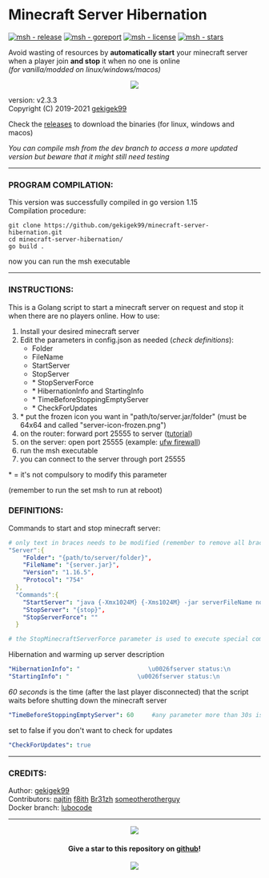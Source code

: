 # Minecraft Server Hibernation  

[![msh - release](https://img.shields.io/github/release/gekigek99/minecraft-server-hibernation?color=05aefc)](https://github.com/gekigek99/minecraft-vanilla-server-hibernation)
[![msh - goreport](https://goreportcard.com/badge/github.com/gekigek99/minecraft-server-hibernation)](https://github.com/gekigek99/minecraft-vanilla-server-hibernation)
[![msh - license](https://img.shields.io/github/license/gekigek99/minecraft-server-hibernation?color=6fff00)](https://github.com/gekigek99/minecraft-vanilla-server-hibernation)
[![msh - stars](https://img.shields.io/github/stars/gekigek99/minecraft-server-hibernation?color=ffbd19)](https://github.com/gekigek99/minecraft-vanilla-server-hibernation)

Avoid wasting of resources by **automatically start** your minecraft server when a player join **and stop** it when no one is online  
_(for vanilla/modded on linux/windows/macos)_  

<p align="center" >
    <a href="https://github.com/gekigek99/minecraft-server-hibernation" >
        <img src="https://user-images.githubusercontent.com/53654579/90397372-09a9df80-e098-11ea-925c-29e9bdfc0b48.png" >
    </a>
</p>

version: v2.3.3  
Copyright (C) 2019-2021 [gekigek99](https://github.com/gekigek99)  

Check the [releases](https://github.com/gekigek99/minecraft-server-hibernation/releases) to download the binaries (for linux, windows and macos)

_You can compile msh from the dev branch to access a more updated version but beware that it might still need testing_

-----
### PROGRAM COMPILATION:
This version was successfully compiled in go version 1.15  
Compilation procedure:
```
git clone https://github.com/gekigek99/minecraft-server-hibernation.git  
cd minecraft-server-hibernation/  
go build .
```
now you can run the msh executable

-----
### INSTRUCTIONS:
This is a Golang script to start a minecraft server on request and stop it when there are no players online.
How to use:
1. Install your desired minecraft server
2. Edit the parameters in config.json as needed (*check definitions*):
    - Folder
    - FileName
    - StartServer
    - StopServer
    - \* StopServerForce
    - \* HibernationInfo and StartingInfo
    - \* TimeBeforeStoppingEmptyServer
    - \* CheckForUpdates
3. \* put the frozen icon you want in "path/to/server.jar/folder" (must be 64x64 and called "server-icon-frozen.png")
4. on the router: forward port 25555 to server ([tutorial](https://www.wikihow.com/Open-Ports#Opening-Router-Firewall-Ports))
5. on the server: open port 25555 (example: [ufw firewall](https://www.configserverfirewall.com/ufw-ubuntu-firewall/ubuntu-firewall-open-port/))
6. run the msh executable
7. you can connect to the server through port 25555

\* = it's not compulsory to modify this parameter

(remember to run the set msh to run at reboot)

### DEFINITIONS:
Commands to start and stop minecraft server:
```yaml
# only text in braces needs to be modified (remember to remove all braces)
"Server":{
    "Folder": "{path/to/server/folder}",
    "FileName": "{server.jar}",
    "Version": "1.16.5",
    "Protocol": "754"
  },
  "Commands":{
    "StartServer": "java {-Xmx1024M} {-Xms1024M} -jar serverFileName nogui",
    "StopServer": "{stop}",
    "StopServerForce": ""
  }

# the StopMinecraftServerForce parameter is used to execute special commands when a forced shutdown happens
```
Hibernation and warming up server description
```yaml
"HibernationInfo": "                   \u0026fserver status:\n                   \u0026b\u0026lHIBERNATING",
"StartingInfo": "                   \u0026fserver status:\n                    \u00266\u0026lWARMING UP"
```
*60 seconds* is the time (after the last player disconnected) that the script waits before shutting down the minecraft server
```yaml
"TimeBeforeStoppingEmptyServer": 60     #any parameter more than 30s is recommended
```
set to false if you don't want to check for updates
```yaml
"CheckForUpdates": true
```
-----
### CREDITS:  

Author: [gekigek99](https://github.com/gekigek99)  
Contributors: [najtin](https://github.com/najtin/minecraft-server-hibernation) [f8ith](https://github.com/f8ith/minecraft-server-hibernation) [Br31zh](https://github.com/Br31zh/minecraft-server-hibernation) [someotherotherguy](https://github.com/someotherotherguy/minecraft-server-hibernation)  
Docker branch: [lubocode](https://github.com/gekigek99/minecraft-server-hibernation/tree/docker)  

-----

<p align="center" >
    <a href="https://www.buymeacoffee.com/gekigek99" >
        <img src="https://user-images.githubusercontent.com/53654579/98535501-81963900-2286-11eb-94a4-359adb64afe2.png" >
    </a>
</p>

<h4 align="center" >
    Give a star to this repository on <a href="https://github.com/gekigek99/minecraft-server-hibernation" > github</a>!
</h4>

<p align="center" >
    <a href="https://github.com/gekigek99/minecraft-server-hibernation/stargazers" >
        <img src="https://reporoster.com/stars/gekigek99/minecraft-server-hibernation" >
    </a>
</p>
